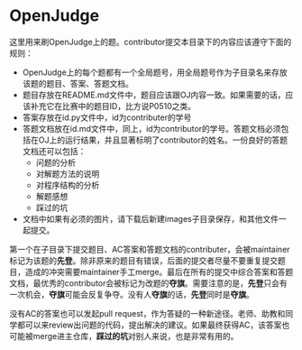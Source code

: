 # OpenJudge

这里用来刷OpenJudge上的题。contributor提交本目录下的内容应该遵守下面的规则：<br>
- OpenJudge上的每个题都有一个全局题号，用全局题号作为子目录名来存放该题的题目、答案、答题文档。
- 题目存放在README.md文件中，题目应该跟OJ内容一致。如果需要的话，应该补充它在比赛中的题目ID，比方说P0510之类。
- 答案存放在id.py文件中，id为contributer的学号
- 答题文档放在id.md文件中，同上，id为contributor的学号。答题文档必须包括在OJ上的运行结果，并且显著标明了contributor的姓名。一份良好的答题文档还可以包括：
	- 问题的分析
	- 对解题方法的说明
	- 对程序结构的分析
	- 解题感想
	- 踩过的坑
- 文档中如果有必须的图片，请下载后新建images子目录保存，和其他文件一起提交。

第一个在子目录下提交题目、AC答案和答题文档的contributer，会被maintainer标记为该题的**先登**。除非原来的题目有错误，后面的提交者尽量不要重复提交题目，造成的冲突需要maintainer手工merge。最后在所有的提交中综合答案和答题文档，最优秀的contributor会被标记为改题的**夺旗**。需要注意的是，**先登**只会有一次机会，**夺旗**可能会反复争夺。没有人**夺旗**的话，**先登**同时是**夺旗**。

没有AC的答案也可以发起pull request，作为答疑的一种新途径。老师、助教和同学都可以来review出问题的代码，提出解决的建议。如果最终获得AC，该答案也可能被merge进主仓库，**踩过的坑**对别人来说，也是非常有用的。
